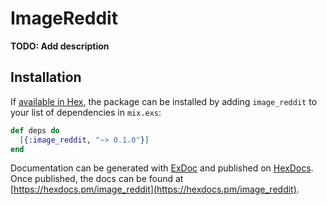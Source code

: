 # ImageReddit

**TODO: Add description**

## Installation

If [available in Hex](https://hex.pm/docs/publish), the package can be installed
by adding `image_reddit` to your list of dependencies in `mix.exs`:

```elixir
def deps do
  [{:image_reddit, "~> 0.1.0"}]
end
```

Documentation can be generated with [ExDoc](https://github.com/elixir-lang/ex_doc)
and published on [HexDocs](https://hexdocs.pm). Once published, the docs can
be found at [https://hexdocs.pm/image_reddit](https://hexdocs.pm/image_reddit).

